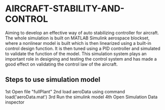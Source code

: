# AIRCRAFT-STABILITY-AND-CONTROL
Aiming to develop an effective way of auto stabilizing controller for aircraft. The whole simulation is built on MATLAB Simulink aerospace blockset, where a nonlinear model is built which is then linearized using a built-in control design function. It is then tuned using a PID controller and simulated to validate the function of the model. This simulation system plays an important role in designing and testing the control system and has made a good effect on validating the control law of the aircraft.
## Steps to use simulation model
1st Open file "fullPlant"
2nd load aeroData using command load('aeroData.mat')
3rd Run the simulink model
4th Open Simulation Data inspector
